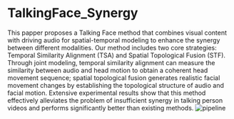 # TalkingFace_Synergy
This papper proposes a Talking Face method that combines visual content with driving audio for spatial-temporal modeling to enhance the synergy between different modalities. Our method includes two core strategies: Temporal Similarity Alignment (TSA) and Spatial Topological Fusion (STF). Through joint modeling, temporal similarity alignment can measure the similarity between audio and head motion to obtain a coherent head movement sequence; spatial topological fusion generates realistic facial movement changes by establishing the topological structure of audio and facial motion. Extensive experimental results show that this method effectively alleviates the problem of insufficient synergy in talking person videos and performs significantly better than existing methods.
![pipeline](https://github.com/user-attachments/assets/5c64f71f-1d19-4248-a4e1-add63a855366)

